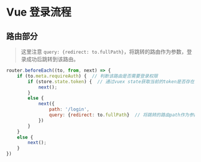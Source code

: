 # Vue 登录流程

## 路由部分

> 这里注意 `query: {redirect: to.fullPath}`，将跳转的路由作为参数，登录成功后跳转到该路由。

```javascript
router.beforeEach((to, from, next) => {
    if (to.meta.requireAuth) {  // 判断该路由是否需要登录权限
        if (store.state.token) {  // 通过vuex state获取当前的token是否存在
            next();
        }
        else {
            next({
                path: '/login',
                query: {redirect: to.fullPath}  // 将跳转的路由path作为参数，登录成功后跳转到该路由
            })
        }
    }
    else {
        next();
    }
})
```
